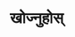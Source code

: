 ---
title: "खोज्नुहोस्" # in any language you want
layout: "search" # is necessary
searchHidden: true
description: "TLDR पृष्ठहरू मार्फत खोज्नुहोस्"
placeholder: "यहाँ खोज्नुहोस्"
---